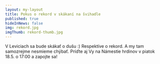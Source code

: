 ```yaml
---
layout: my-layout
title: Pokus o rekord v skákaní na švihadle
published: true
hideInNews: false
img: rekord.jpg
imgThumb: rekord-thumb.jpg
---
```


V Leviciach sa bude skákať o dušu :) Respektíve o rekord. A my tam samozrejme nesmieme chýbať. Príďte aj Vy na Námestie hrdinov v piatok 18.5. o 17:00 a zapojte sa!

<!--more-->
